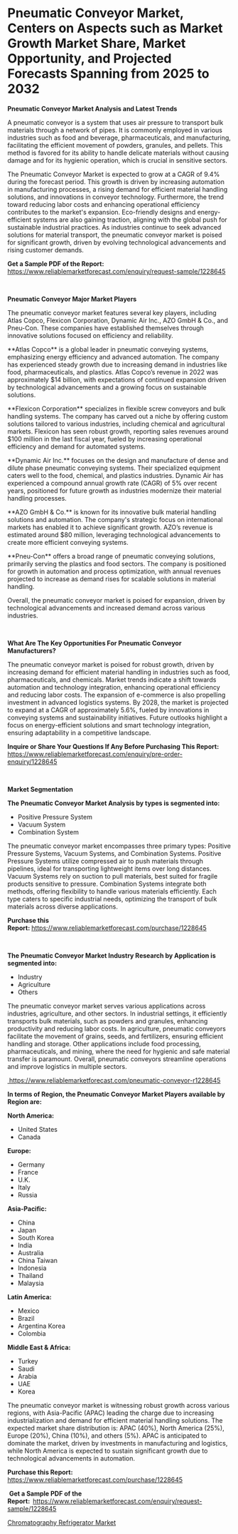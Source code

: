 <p><h1>Pneumatic Conveyor Market, Centers on Aspects such as Market Growth Market Share, Market Opportunity, and Projected Forecasts Spanning from 2025 to 2032</h1></p><p><strong>Pneumatic Conveyor Market Analysis and Latest Trends</strong></p>
<p><p>A pneumatic conveyor is a system that uses air pressure to transport bulk materials through a network of pipes. It is commonly employed in various industries such as food and beverage, pharmaceuticals, and manufacturing, facilitating the efficient movement of powders, granules, and pellets. This method is favored for its ability to handle delicate materials without causing damage and for its hygienic operation, which is crucial in sensitive sectors.</p><p>The Pneumatic Conveyor Market is expected to grow at a CAGR of 9.4% during the forecast period. This growth is driven by increasing automation in manufacturing processes, a rising demand for efficient material handling solutions, and innovations in conveyor technology. Furthermore, the trend toward reducing labor costs and enhancing operational efficiency contributes to the market's expansion. Eco-friendly designs and energy-efficient systems are also gaining traction, aligning with the global push for sustainable industrial practices. As industries continue to seek advanced solutions for material transport, the pneumatic conveyor market is poised for significant growth, driven by evolving technological advancements and rising customer demands.</p></p>
<p><strong>Get a Sample PDF of the Report:&nbsp;</strong> <a href="https://www.reliablemarketforecast.com/enquiry/request-sample/1228645?utm_campaign=2111&utm_medium=2&utm_source=Github&utm_content=ia&utm_term=18022025&utm_id=pneumatic-conveyor">https://www.reliablemarketforecast.com/enquiry/request-sample/1228645</a></p>
<p>&nbsp;</p>
<p><strong>Pneumatic Conveyor Major Market Players</strong></p>
<p><p>The pneumatic conveyor market features several key players, including Atlas Copco, Flexicon Corporation, Dynamic Air Inc., AZO GmbH & Co., and Pneu-Con. These companies have established themselves through innovative solutions focused on efficiency and reliability.</p><p>**Atlas Copco** is a global leader in pneumatic conveying systems, emphasizing energy efficiency and advanced automation. The company has experienced steady growth due to increasing demand in industries like food, pharmaceuticals, and plastics. Atlas Copco’s revenue in 2022 was approximately $14 billion, with expectations of continued expansion driven by technological advancements and a growing focus on sustainable solutions.</p><p>**Flexicon Corporation** specializes in flexible screw conveyors and bulk handling systems. The company has carved out a niche by offering custom solutions tailored to various industries, including chemical and agricultural markets. Flexicon has seen robust growth, reporting sales revenues around $100 million in the last fiscal year, fueled by increasing operational efficiency and demand for automated systems.</p><p>**Dynamic Air Inc.** focuses on the design and manufacture of dense and dilute phase pneumatic conveying systems. Their specialized equipment caters well to the food, chemical, and plastics industries. Dynamic Air has experienced a compound annual growth rate (CAGR) of 5% over recent years, positioned for future growth as industries modernize their material handling processes.</p><p>**AZO GmbH & Co.** is known for its innovative bulk material handling solutions and automation. The company's strategic focus on international markets has enabled it to achieve significant growth. AZO’s revenue is estimated around $80 million, leveraging technological advancements to create more efficient conveying systems.</p><p>**Pneu-Con** offers a broad range of pneumatic conveying solutions, primarily serving the plastics and food sectors. The company is positioned for growth in automation and process optimization, with annual revenues projected to increase as demand rises for scalable solutions in material handling.</p><p>Overall, the pneumatic conveyor market is poised for expansion, driven by technological advancements and increased demand across various industries.</p></p>
<p>&nbsp;</p>
<p><strong>What Are The Key Opportunities For Pneumatic Conveyor Manufacturers?</strong></p>
<p><p>The pneumatic conveyor market is poised for robust growth, driven by increasing demand for efficient material handling in industries such as food, pharmaceuticals, and chemicals. Market trends indicate a shift towards automation and technology integration, enhancing operational efficiency and reducing labor costs. The expansion of e-commerce is also propelling investment in advanced logistics systems. By 2028, the market is projected to expand at a CAGR of approximately 5.6%, fueled by innovations in conveying systems and sustainability initiatives. Future outlooks highlight a focus on energy-efficient solutions and smart technology integration, ensuring adaptability in a competitive landscape.</p></p>
<p><strong>Inquire or Share Your Questions If Any Before Purchasing This Report:</strong> <a href="https://www.reliablemarketforecast.com/enquiry/pre-order-enquiry/1228645?utm_campaign=2111&utm_medium=2&utm_source=Github&utm_content=ia&utm_term=18022025&utm_id=pneumatic-conveyor">https://www.reliablemarketforecast.com/enquiry/pre-order-enquiry/1228645</a></p>
<p>&nbsp;</p>
<p><strong>Market Segmentation</strong></p>
<p><strong>The Pneumatic Conveyor Market Analysis by types is segmented into:</strong></p>
<p><ul><li>Positive Pressure System</li><li>Vacuum System</li><li>Combination System</li></ul></p>
<p><p>The pneumatic conveyor market encompasses three primary types: Positive Pressure Systems, Vacuum Systems, and Combination Systems. Positive Pressure Systems utilize compressed air to push materials through pipelines, ideal for transporting lightweight items over long distances. Vacuum Systems rely on suction to pull materials, best suited for fragile products sensitive to pressure. Combination Systems integrate both methods, offering flexibility to handle various materials efficiently. Each type caters to specific industrial needs, optimizing the transport of bulk materials across diverse applications.</p></p>
<p><strong>Purchase this Report:&nbsp;</strong><a href="https://www.reliablemarketforecast.com/purchase/1228645?utm_campaign=2111&utm_medium=2&utm_source=Github&utm_content=ia&utm_term=18022025&utm_id=pneumatic-conveyor">https://www.reliablemarketforecast.com/purchase/1228645</a></p>
<p>&nbsp;</p>
<p><strong>The Pneumatic Conveyor Market Industry Research by Application is segmented into:</strong></p>
<p><ul><li>Industry</li><li>Agriculture</li><li>Others</li></ul></p>
<p><p>The pneumatic conveyor market serves various applications across industries, agriculture, and other sectors. In industrial settings, it efficiently transports bulk materials, such as powders and granules, enhancing productivity and reducing labor costs. In agriculture, pneumatic conveyors facilitate the movement of grains, seeds, and fertilizers, ensuring efficient handling and storage. Other applications include food processing, pharmaceuticals, and mining, where the need for hygienic and safe material transfer is paramount. Overall, pneumatic conveyors streamline operations and improve logistics in multiple sectors.</p></p>
<p><a href="https://www.reliablemarketforecast.com/pneumatic-conveyor-r1228645?utm_campaign=2111&utm_medium=2&utm_source=Github&utm_content=ia&utm_term=18022025&utm_id=pneumatic-conveyor">&nbsp;https://www.reliablemarketforecast.com/pneumatic-conveyor-r1228645</a></p>
<p><strong>In terms of Region, the Pneumatic Conveyor Market Players available by Region are:</strong></p>
<p>
    <p> <strong> North America: </strong>
        <ul>
            <li>United States</li>
            <li>Canada</li>
        </ul>
        </p> 
    <p> <strong> Europe: </strong>
        <ul>
            <li>Germany</li>
            <li>France</li>
            <li>U.K.</li>
            <li>Italy</li>
            <li>Russia</li>
        </ul>
        </p> 
    <p> <strong> Asia-Pacific: </strong>
        <ul>
            <li>China</li>
            <li>Japan</li>
            <li>South Korea</li>
            <li>India</li>
            <li>Australia</li>
            <li>China Taiwan</li>
            <li>Indonesia</li>
            <li>Thailand</li>
            <li>Malaysia</li>
        </ul>
        </p> 
    <p> <strong> Latin America: </strong>
        <ul>
            <li>Mexico</li>
            <li>Brazil</li>
            <li>Argentina Korea</li>
            <li>Colombia</li>
        </ul>
        </p> 
    <p> <strong> Middle East & Africa: </strong>
        <ul>
            <li>Turkey</li>
            <li>Saudi</li>
            <li>Arabia</li>
            <li>UAE</li>
            <li>Korea</li>
        </ul>
    </p>
    </p>
<p><p>The pneumatic conveyor market is witnessing robust growth across various regions, with Asia-Pacific (APAC) leading the charge due to increasing industrialization and demand for efficient material handling solutions. The expected market share distribution is: APAC (40%), North America (25%), Europe (20%), China (10%), and others (5%). APAC is anticipated to dominate the market, driven by investments in manufacturing and logistics, while North America is expected to sustain significant growth due to technological advancements in automation.</p></p>
<p><strong>Purchase this Report: </strong><a href="https://www.reliablemarketforecast.com/purchase/1228645?utm_campaign=2111&utm_medium=2&utm_source=Github&utm_content=ia&utm_term=18022025&utm_id=pneumatic-conveyor">https://www.reliablemarketforecast.com/purchase/1228645</a></p>
<p>&nbsp;<strong>Get a Sample PDF of the Report:&nbsp;&nbsp;</strong><a href="https://www.reliablemarketforecast.com/enquiry/request-sample/1228645?utm_campaign=2111&utm_medium=2&utm_source=Github&utm_content=ia&utm_term=18022025&utm_id=pneumatic-conveyor">https://www.reliablemarketforecast.com/enquiry/request-sample/1228645</a></p>
<p><strong></strong></p>
<p><p><a href="https://github.com/rodinayygacklezi/Market-Research-Report-List-1/blob/main/chromatography-refrigerator-market.md?utm_campaign=2111&utm_medium=2&utm_source=Github&utm_content=ia&utm_term=18022025&utm_id=pneumatic-conveyor">Chromatography Refrigerator Market</a></p></p>
